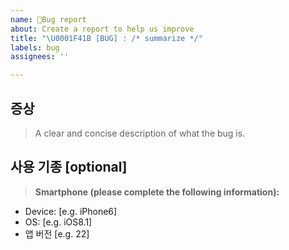 ```yaml
---
name: 🐛Bug report
about: Create a report to help us improve
title: "\U0001F41B [BUG] : /* summarize */"
labels: bug
assignees: ''

---
```


## 증상
> A clear and concise description of what the bug is.

## 사용 기종 [optional]
> **Smartphone (please complete the following information):**
 - Device: [e.g. iPhone6]
 - OS: [e.g. iOS8.1]
 - 앱 버전 [e.g. 22]
